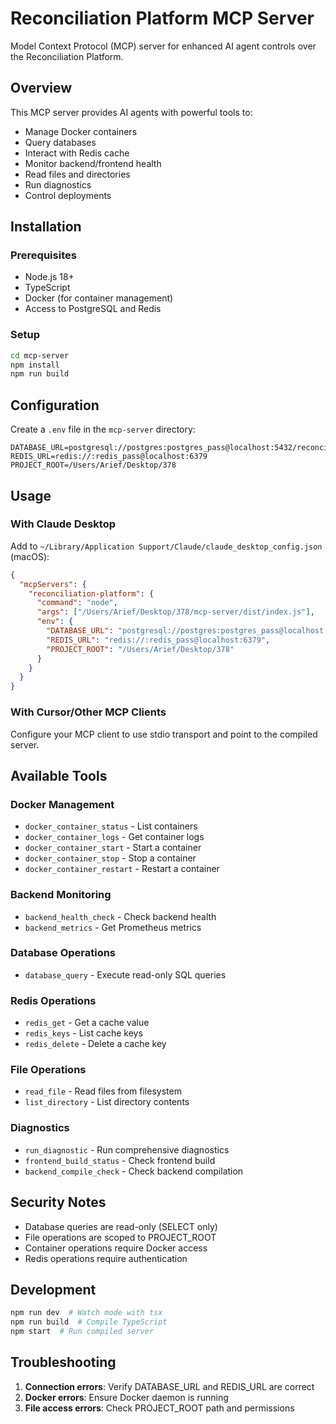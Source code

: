 # Reconciliation Platform MCP Server

Model Context Protocol (MCP) server for enhanced AI agent controls over the Reconciliation Platform.

## Overview

This MCP server provides AI agents with powerful tools to:
- Manage Docker containers
- Query databases
- Interact with Redis cache
- Monitor backend/frontend health
- Read files and directories
- Run diagnostics
- Control deployments

## Installation

### Prerequisites

- Node.js 18+ 
- TypeScript
- Docker (for container management)
- Access to PostgreSQL and Redis

### Setup

```bash
cd mcp-server
npm install
npm run build
```

## Configuration

Create a `.env` file in the `mcp-server` directory:

```env
DATABASE_URL=postgresql://postgres:postgres_pass@localhost:5432/reconciliation_app
REDIS_URL=redis://:redis_pass@localhost:6379
PROJECT_ROOT=/Users/Arief/Desktop/378
```

## Usage

### With Claude Desktop

Add to `~/Library/Application Support/Claude/claude_desktop_config.json` (macOS):

```json
{
  "mcpServers": {
    "reconciliation-platform": {
      "command": "node",
      "args": ["/Users/Arief/Desktop/378/mcp-server/dist/index.js"],
      "env": {
        "DATABASE_URL": "postgresql://postgres:postgres_pass@localhost:5432/reconciliation_app",
        "REDIS_URL": "redis://:redis_pass@localhost:6379",
        "PROJECT_ROOT": "/Users/Arief/Desktop/378"
      }
    }
  }
}
```

### With Cursor/Other MCP Clients

Configure your MCP client to use stdio transport and point to the compiled server.

## Available Tools

### Docker Management
- `docker_container_status` - List containers
- `docker_container_logs` - Get container logs
- `docker_container_start` - Start a container
- `docker_container_stop` - Stop a container
- `docker_container_restart` - Restart a container

### Backend Monitoring
- `backend_health_check` - Check backend health
- `backend_metrics` - Get Prometheus metrics

### Database Operations
- `database_query` - Execute read-only SQL queries

### Redis Operations
- `redis_get` - Get a cache value
- `redis_keys` - List cache keys
- `redis_delete` - Delete a cache key

### File Operations
- `read_file` - Read files from filesystem
- `list_directory` - List directory contents

### Diagnostics
- `run_diagnostic` - Run comprehensive diagnostics
- `frontend_build_status` - Check frontend build
- `backend_compile_check` - Check backend compilation

## Security Notes

- Database queries are read-only (SELECT only)
- File operations are scoped to PROJECT_ROOT
- Container operations require Docker access
- Redis operations require authentication

## Development

```bash
npm run dev  # Watch mode with tsx
npm run build  # Compile TypeScript
npm start  # Run compiled server
```

## Troubleshooting

1. **Connection errors**: Verify DATABASE_URL and REDIS_URL are correct
2. **Docker errors**: Ensure Docker daemon is running
3. **File access errors**: Check PROJECT_ROOT path and permissions

